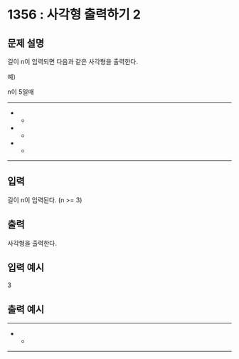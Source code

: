 # 1356 : 사각형 출력하기 2
  
## 문제 설명    
길이 n이 입력되면 다음과 같은 사각형을 출력한다.

예)

n이 5일때

*****
*   *
*   *
*   *
*****

## 입력
길이 n이 입력된다. (n >= 3)

## 출력
사각형을 출력한다.

## 입력 예시   
3

## 출력 예시
***
* *
***